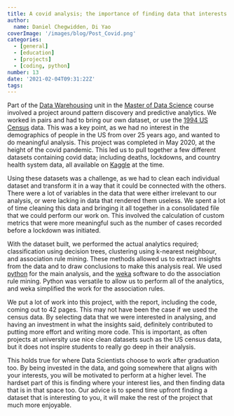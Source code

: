 ```yaml
---
title: A covid analysis; the importance of finding data that interests you
author:
  name: Daniel Chegwidden, Di Yao
coverImage: '/images/blog/Post_Covid.png'
categories:
  - [general]
  - [education]
  - [projects]
  - [coding, python]
number: 13
date: '2021-02-04T09:31:22Z'
tags:
---
```


Part of the [Data Warehousing](https://handbooks.uwa.edu.au/unitdetails?code=CITS5504) unit in the [Master of Data Science](https://www.uwa.edu.au/study/courses/master-of-data-science) course involved a project around pattern discovery and predictive analytics. We worked in pairs and had to bring our own dataset, or use the [1994 US Census](https://archive.ics.uci.edu/ml/datasets/census+income) data. This was a key point, as we had no interest in the demographics of people in the US from over 25 years ago, and wanted to do meaningful analysis. This project was completed in May 2020, at the height of the covid pandemic. This led us to pull together a few different datasets containing covid data; including deaths, lockdowns, and country health system data, all available on [Kaggle](https://www.kaggle.com/datasets) at the time.

Using these datasets was a challenge, as we had to clean each individual dataset and transform it in a way that it could be connected with the others. There were a lot of variables in the data that were either irrelevant to our analysis, or were lacking in data that rendered them useless. We spent a lot of time cleaning this data and bringing it all together in a consolidated file that we could perform our work on. This involved the calculation of custom metrics that were more meaningful such as the number of cases recorded before a lockdown was initiated.

With the dataset built, we performed the actual analytics required; classification using decision trees, clustering using k-nearest neighbour, and association rule mining. These methods allowed us to extract insights from the data and to draw conclusions to make this analysis real. We used [python](https://www.python.org/) for the main analysis, and the [weka](https://www.cs.waikato.ac.nz/ml/weka/) software to do the association rule mining. Python was versatile to allow us to perform all of the analytics, and weka simplified the work for the association rules.

We put a lot of work into this project, with the report, including the code, coming out to 42 pages. This may not have been the case if we used the census data. By selecting data that we were interested in analysing, and having an investment in what the insights said, definitely contributed to putting more effort and writing more code. This is important, as often projects at university use nice clean datasets such as the US census data, but it does not inspire students to really go deep in their analysis. 

This holds true for where Data Scientists choose to work after graduation too. By being invested in the data, and going somewhere that aligns with your interests, you will be motivated to perform at a higher level. The hardset part of this is finding where your interest lies, and then finding data that is in that space too. Our advice is to spend time upfront finding a dataset that is interesting to you, it will make the rest of the project that much more enjoyable.
